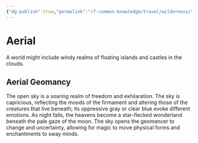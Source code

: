 ```yaml
---
{"dg-publish":true,"permalink":"/7-common-knowledge/travel/wilderness/terrain-types/aerial/","noteIcon":""}
---
```


# Aerial

A world might include windy realms of floating islands and castles in the clouds.

## Aerial Geomancy

The open sky is a soaring realm of freedom and exhilaration. The sky is capricious, reflecting the moods of the firmament and altering those of the creatures that live beneath; its oppressive gray or clear blue evoke different emotions. As night falls, the heavens become a star-flecked wonderland beneath the pale gaze of the moon. The sky opens the geomancer to change and uncertainty, allowing for magic to move physical forms and enchantments to sway minds.
